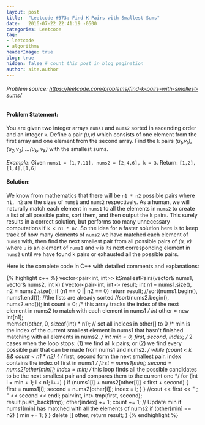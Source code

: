 ```yaml
---
layout: post
title:  "Leetcode #373: Find K Pairs with Smallest Sums"
date:   2016-07-22 22:41:19 -0500
categories: Leetcode
tag: 
- leetcode
- algorithms
headerImage: true
blog: true
hidden: false # count this post in blog pagination
author: site.author
---
```


###### Problem source: <https://leetcode.com/problems/find-k-pairs-with-smallest-sums/> 
 
 
#### Problem Statement:
You are given two integer arrays `nums1` and `nums2` sorted in ascending order and an integer `k`. 
Define a pair *(u,v)* which consists of one element from the first array and one element from the second array.
Find the `k` pairs *(u<sub>1</sub>,v<sub>1</sub>),(u<sub>2</sub>,v<sub>2</sub>) ...(u<sub>k</sub>, v<sub>k</sub>)* with the smallest sums.
 
*Example*:
Given `nums1 = [1,7,11], nums2 = [2,4,6], k = 3`.
Return: `[1,2],[1,4],[1,6]`
 
 
#### Solution: 
We know from mathematics that there will be `n1 * n2` possible pairs where `n1, n2` are the sizes of `nums1` and `nums2` respectively. As a human, we will naturally match each element in `nums1` to all the elements in `nums2` to create a list of all possible pairs, sort them, and then output the k pairs. This surely results in a correct solution, but performs too many unnecessary computations if `k < n1 * n2`. So the idea for a faster solution here is to keep track of how many elements of `nums2` we have matched each element of `nums1` with, then find the next smallest pair from all possible pairs of *(u, v)* where `u` is an element of `nums1` and `v` is its next corresponding element in `nums2` until we have found k pairs or exhausted all the possible pairs.
 
Here is the complete code in C++ with detailed comments and explanations:
 
{% highlight c++ %}
vector<pair<int, int>> kSmallestPairs(vector<int>& nums1, vector<int>& nums2, 
                                      int k) {
    vector<pair<int, int>> result;
    int n1 = nums1.size(), n2 = nums2.size();
    if (n1 == 0 || n2 == 0) return result;
    //sort(nums1.begin(), nums1.end());  //the lists are already sorted
	//sort(nums2.begin(), nums2.end());
	int count = 0;
    /* this array tracks the index of the next element in nums2
	to match with each element in nums1 */
    int* other = new int[n1];          
    memset(other, 0, sizeof(int) * n1);  // set all indices in other[] to 0
    /* min is the index of the current smallest element in nums1 
	that hasn't finished matching with all elements in nums2. */
    int min = 0, first, second, index;
    /* 2 cases when the loop stops: (1) we find all k pairs; or
      (2) we find every possible pair that can be made from nums1 and nums2. */
    while (count < k && count < n1 * n2) {
        /* first, second form the next smallest pair. 
		index contains the index of first in nums1 */
        first = nums1[min];
        second = nums2[other[min]];
        index = min;
        /* this loop finds all the possible candidates to be the next 
		smallest pair and compares them to the current one */
        for (int i = min + 1; i < n1; i++) {
            if (nums1[i] + nums2[other[i]] < first + second) {
                first = nums1[i];
                second = nums2[other[i]];
                index = i;
            }
        }
        //cout << first << " ; " << second << endl;
        pair<int, int> tmp(first, second);
        result.push_back(tmp);
        other[index] += 1;
        count += 1;
        // Update min if nums1[min] has matched with all the elements of nums2
        if (other[min] == n2) {
            min += 1;
        }
    }
    delete [] other;
    return result;
}
{% endhighlight %}
